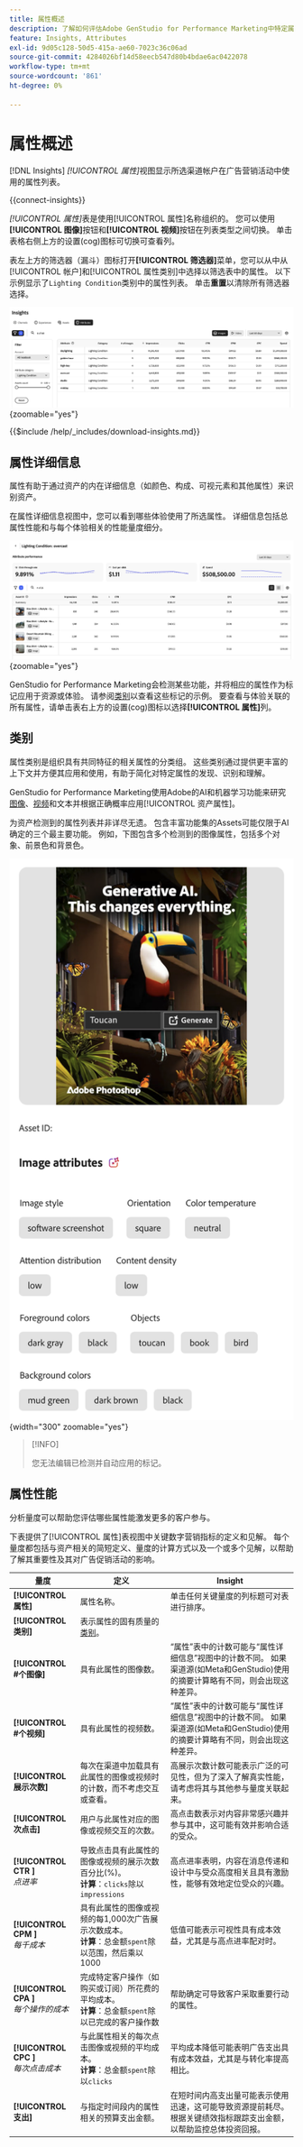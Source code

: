 ```yaml
---
title: 属性概述
description: 了解如何评估Adobe GenStudio for Performance Marketing中特定属性的性能。
feature: Insights, Attributes
exl-id: 9d05c128-50d5-415a-ae60-7023c36c06ad
source-git-commit: 4284026bf14d58eecb547d80b4bdae6ac0422078
workflow-type: tm+mt
source-wordcount: '861'
ht-degree: 0%

---
```


# 属性概述

[!DNL Insights] _[!UICONTROL 属性]_&#x200B;视图显示所选渠道帐户在广告营销活动中使用的属性列表。

{{connect-insights}}

_[!UICONTROL 属性]_&#x200B;表是使用[!UICONTROL 属性]名称组织的。 您可以使用&#x200B;**[!UICONTROL 图像]**&#x200B;按钮和&#x200B;**[!UICONTROL 视频]**&#x200B;按钮在列表类型之间切换。 单击表格右侧上方的设置(cog)图标可切换可查看列。

表左上方的筛选器（漏斗）图标打开&#x200B;**[!UICONTROL 筛选器]**&#x200B;菜单，您可以从中从[!UICONTROL 帐户]和[!UICONTROL 属性类别]中选择以筛选表中的属性。 以下示例显示了`Lighting Condition`类别中的属性列表。 单击&#x200B;**重置**&#x200B;以清除所有筛选器选择。

![属性筛选器和表](/help/assets/insights-attributes-filter.png){zoomable="yes"}

{{$include /help/_includes/download-insights.md}}

## 属性详细信息

属性有助于通过资产的内在详细信息（如颜色、构成、可视元素和其他属性）来识别资产。

在属性详细信息视图中，您可以看到哪些体验使用了所选属性。 详细信息包括总属性性能和与每个体验相关的性能量度细分。

![属性绩效指标](/help/assets/insights-attribute-details.png){zoomable="yes"}

GenStudio for Performance Marketing会检测某些功能，并将相应的属性作为标记应用于资源或体验。 请参阅[类别](#categories)以查看这些标记的示例。 要查看与体验关联的所有属性，请单击表右上方的设置(cog)图标以选择&#x200B;**[!UICONTROL 属性]**&#x200B;列。

## 类别

属性类别是组织具有共同特征的相关属性的分类组。 这些类别通过提供更丰富的上下文并方便其应用和使用，有助于简化对特定属性的发现、识别和理解。

GenStudio for Performance Marketing使用Adobe的AI和机器学习功能来研究[图像](image-features.md)、[视频](video-features.md)和文本并根据正确概率应用[!UICONTROL 资产属性]。

为资产检测到的属性列表并非详尽无遗。 包含丰富功能集的Assets可能仅限于AI确定的三个最主要功能。 例如，下图包含多个检测到的图像属性，包括多个对象、前景色和背景色。

![图像资产属性](/help/assets/category/asset-attributes.png "图康图像包含多个检测到的属性"){width="300" zoomable="yes"}

>[!INFO]
>
>您无法编辑已检测并自动应用的标记。

## 属性性能

分析量度可以帮助您评估哪些属性能激发更多的客户参与。

下表提供了[!UICONTROL 属性]表视图中关键数字营销指标的定义和见解。 每个量度都包括与资产相关的简短定义、量度的计算方式以及一个或多个见解，以帮助了解其重要性及其对广告促销活动的影响。

| 量度 | 定义 | Insight |
| ---------------------- | ----------------------------- | -------------------------------- |
| **[!UICONTROL 属性]** | 属性名称。 | 单击任何关键量度的列标题可对表进行排序。 |
| **[!UICONTROL 类别]** | 表示属性的固有质量的[类别](#categories)。 |  |
| **[!UICONTROL #个图像]** | 具有此属性的图像数。 | “属性”表中的计数可能与“属性详细信息”视图中的计数不同。 如果渠道源(如Meta和GenStudio)使用的摘要计算略有不同，则会出现这种差异。 |
| **[!UICONTROL #个视频]** | 具有此属性的视频数。 | “属性”表中的计数可能与“属性详细信息”视图中的计数不同。 如果渠道源(如Meta和GenStudio)使用的摘要计算略有不同，则会出现这种差异。 |
| **[!UICONTROL 展示次数]** | 每次在渠道中加载具有此属性的图像或视频时的计数，而不考虑交互或查看。 | 高展示次数计数可能表示广泛的可见性，但为了深入了解真实性能，请考虑将其与其他参与量度关联起来。 |
| **[!UICONTROL 次点击]** | 用户与此属性对应的图像或视频交互的次数。 | 高点击数表示对内容非常感兴趣并参与其中，这可能有效并影响合适的受众。 |
| **[!UICONTROL CTR ]**<br>_点进率_ | 导致点击具有此属性的图像或视频的展示次数百分比(%)。<br>**计算**：`clicks`除以`impressions` | 高点进率表明，内容在消息传递和设计中与受众高度相关且具有激励性，能够有效地定位受众的兴趣。 |
| **[!UICONTROL CPM ]**<br>_每千成本_ | 具有此属性的图像或视频的每1,000次广告展示次数成本。<br>**计算**：总金额`spent`除以范围，然后乘以1000 | 低值可能表示可视性具有成本效益，尤其是与高点进率配对时。 |
| **[!UICONTROL CPA ]**<br>_每个操作的成本_ | 完成特定客户操作（如购买或订阅）所花费的平均成本。<br>**计算**：总金额`spent`除以已完成的客户操作数 | 帮助确定可导致客户采取重要行动的属性。 |
| **[!UICONTROL CPC ]**<br>_每次点击成本_ | 与此属性相关的每次点击图像或视频的平均成本。<br>**计算**：总金额`spent`除以`clicks` | 平均成本降低可能表明广告支出具有成本效益，尤其是与转化率提高相比。 |
| **[!UICONTROL 支出]** | 与指定时间段内的属性相关的预算支出金额。 | 在短时间内高支出量可能表示使用迅速，这可能导致资源提前耗尽。 根据关键绩效指标跟踪支出金额，以帮助监控总体投资回报。 |
